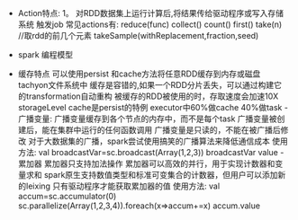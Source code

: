 - Action特点:
1。 对RDD数据集上运行计算后,将结果传给驱动程序或写入存储系统
触发job
常见actions有:
  reduce(func)
  collect()
  count()
  first()
  take(n) //取rdd的前几个元素
  takeSample(withReplacement,fraction,seed)

- spark 编程模型
 - 缓存特点
  可以使用persist 和cache方法将任意RDD缓存到内存或磁盘 tachyon文件系统中
  缓存是容错的,如果一个RDD分片丢失，可以通过构建它的transformation自动重构
  被缓存的RDD被使用的时，存取速度会加速10X
 storageLevel
 cache是persist的特例
 executor中60%做cache 40%做task
 -广播变量:
  广播变量缓存到各个节点的内存中，而不是每个task
  广播变量被创建后，能在集群中运行的任何函数调用
  广播变量是只读的，不能在被广播后修改
  对于大数据集的广播，spark尝试使用搞笑的广播算法来降低通信成本
  使用方法:
    val broadcastVar=sc.broadcast(Array(1,2,3))
    broadcastVar value
  -累加器
    累加器只支持加法操作
    累加器可以高效的并行，用于实现计数器和变量求和
    spark原生支持数值类型和标准可变集合的计数器，但用户可以添加新的leixing
    只有驱动程序才能获取累加器的值
    使用方法:
    val accum=sc.accumulator(0)
    sc.parallelize(Array(1,2,3,4)).foreach(x=>accum+=x)
    accum.value


